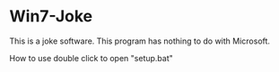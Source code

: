 # Win7-Joke

This is a joke software.
This program has nothing to do with Microsoft.

How to use
  double click to open "setup.bat"
